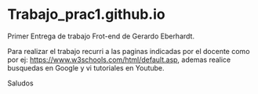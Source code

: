 # Trabajo_prac1.github.io

Primer Entrega de trabajo Frot-end de Gerardo Eberhardt.

Para realizar el trabajo recurri a las paginas indicadas por el docente  como por ej: https://www.w3schools.com/html/default.asp, ademas realice busquedas en Google y vi tutoriales en Youtube.

Saludos
